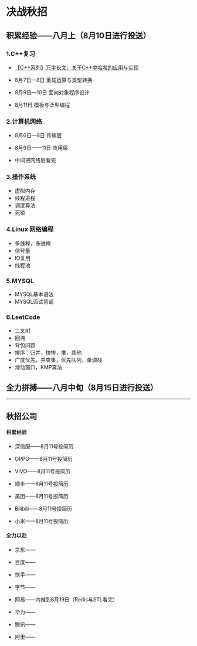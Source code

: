 # 决战秋招

## 积累经验——八月上（8月10日进行投送）

### 1.C++复习

+ [【C++系列】万字长文，关于C++中哈希的应用与实现](https://lienguang.com/hash/)
+ 8月7日—8日 重载运算与类型转换
+ 8月9日—10日 面向对象程序设计

+ 8月11日 模板与泛型编程

### 2.计算机网络

+ 8月6日—8日 传输层
+ 8月9日——11日 应用层

+ 中间把网络层看完

### 3.操作系统

+ 虚拟内存
+ 线程进程
+ 调度算法
+ 死锁

### 4.Linux 网络编程

+ 多线程，多进程
+ 信号量
+ IO复用
+ 线程池

### 5.MYSQL

+ MYSQL基本语法
+ MYSQL面试背诵

### 6.LeetCode

+ 二叉树
+ 回溯
+ 背包问题
+ 排序：归并，快排，堆，其他
+ 广度优先，并查集，优先队列，单调栈
+ 滑动窗口，KMP算法

## 全力拼搏——八月中旬（8月15日进行投送）



---

## 秋招公司

#### 积累经验

+ 深信服——8月11号投简历

+ OPPO——8月11号投简历
+ VIVO——8月11号投简历
+ 顺丰——8月11号投简历
+ 美团——8月11号投简历
+ Bilibili——8月11号投简历
+ 小米——8月11号投简历

#### 全力以赴

+ 京东——
+ 百度——
+ 快手——
+ 字节——

+ 网易——内推到8月19日（Redis与STL看完）

+ 华为——

+ 腾讯——

+ 阿里——

  

